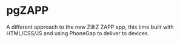 pgZAPP
======

A different approach to the new ZilliZ ZAPP app, this time built with HTML/CSS/JS and using PhoneGap to deliver to devices.
